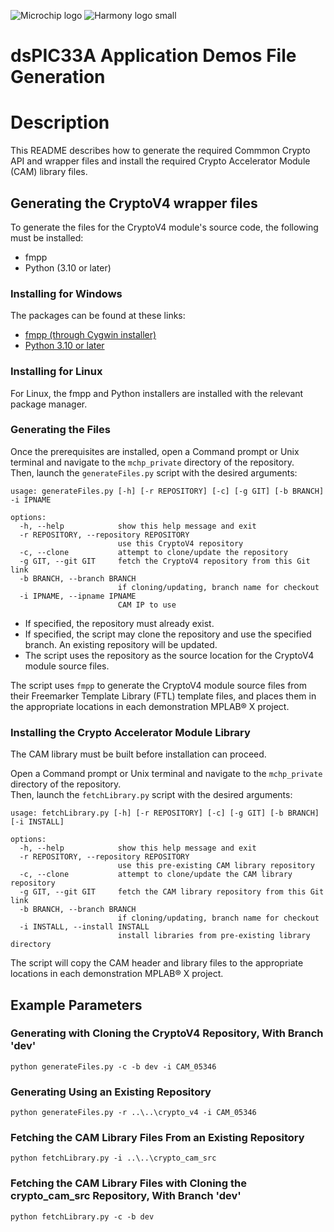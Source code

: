 ![Microchip logo](https://raw.githubusercontent.com/wiki/Microchip-MPLAB-Harmony/Microchip-MPLAB-Harmony.github.io/images/microchip_logo.png)
![Harmony logo small](https://raw.githubusercontent.com/wiki/Microchip-MPLAB-Harmony/Microchip-MPLAB-Harmony.github.io/images/microchip_mplab_harmony_logo_small.png)

# dsPIC33A Application Demos File Generation

# Description
This README describes how to generate the required Commmon Crypto API and wrapper files and install the required Crypto Accelerator Module (CAM) library files.

## Generating the CryptoV4 wrapper files
To generate the files for the CryptoV4 module's source code, the following must be installed:
* fmpp
* Python (3.10 or later)

### Installing for Windows
The packages can be found at these links:
* [fmpp (through Cygwin installer)](https://www.cygwin.com/install.html)
* [Python 3.10 or later](https://www.python.org)

### Installing for Linux
For Linux, the fmpp and Python installers are installed with the relevant package manager.

### Generating the Files
Once the prerequisites are installed, open a Command prompt or Unix terminal and navigate to the `mchp_private` directory of the repository.<br>
Then, launch the `generateFiles.py` script with the desired arguments:

    usage: generateFiles.py [-h] [-r REPOSITORY] [-c] [-g GIT] [-b BRANCH] -i IPNAME

    options:
      -h, --help            show this help message and exit
      -r REPOSITORY, --repository REPOSITORY
                            use this CryptoV4 repository
      -c, --clone           attempt to clone/update the repository
      -g GIT, --git GIT     fetch the CryptoV4 repository from this Git link
      -b BRANCH, --branch BRANCH
                            if cloning/updating, branch name for checkout
      -i IPNAME, --ipname IPNAME
                            CAM IP to use

* If specified, the repository must already exist.
* If specified, the script may clone the repository and use the specified branch.  An existing repository will be updated.
* The script uses the repository as the source location for the CryptoV4 module source files.

The script uses `fmpp` to generate the CryptoV4 module source files from their Freemarker Template Library (FTL) template files, and places them in the appropriate locations in each demonstration MPLAB® X project.

### Installing the Crypto Accelerator Module Library

The CAM library must be built before installation can proceed.

Open a Command prompt or Unix terminal and navigate to the `mchp_private` directory of the repository.<br>
Then, launch the `fetchLibrary.py` script with the desired arguments:

    usage: fetchLibrary.py [-h] [-r REPOSITORY] [-c] [-g GIT] [-b BRANCH] [-i INSTALL]

    options:
      -h, --help            show this help message and exit
      -r REPOSITORY, --repository REPOSITORY
                            use this pre-existing CAM library repository
      -c, --clone           attempt to clone/update the CAM library repository
      -g GIT, --git GIT     fetch the CAM library repository from this Git link
      -b BRANCH, --branch BRANCH
                            if cloning/updating, branch name for checkout
      -i INSTALL, --install INSTALL
                            install libraries from pre-existing library directory

The script will copy the CAM header and library files to the appropriate locations in each demonstration MPLAB® X project.

## Example Parameters
### Generating with Cloning the CryptoV4 Repository, With Branch 'dev'
    python generateFiles.py -c -b dev -i CAM_05346

### Generating Using an Existing Repository
    python generateFiles.py -r ..\..\crypto_v4 -i CAM_05346

### Fetching the CAM Library Files From an Existing Repository
    python fetchLibrary.py -i ..\..\crypto_cam_src

### Fetching the CAM Library Files with Cloning the crypto_cam_src Repository, With Branch 'dev'
    python fetchLibrary.py -c -b dev
